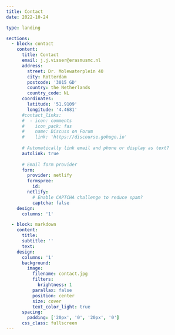 ```yaml
---
title: Contact
date: 2022-10-24

type: landing

sections:
  - block: contact
    content:
      title: Contact
      email: j.j.visser@erasmusmc.nl
      address:
        street: Dr. Molewaterplein 40
        city: Rotterdam
        postcode: '3015 GD'
        country: the Netherlands
        country_code: NL
      coordinates:
        latitude: '51.9109'
        longitude: '4.4681'
      #contact_links:
      #  - icon: comments
      #    icon_pack: fas
      #    name: Discuss on Forum
      #    link: 'https://discourse.gohugo.io'
    
      # Automatically link email and phone or display as text?
      autolink: true
      
      # Email form provider
      form:
        provider: netlify
        formspree:
          id:
        netlify:
          # Enable CAPTCHA challenge to reduce spam?
          captcha: false
    design:
      columns: '1'

  - block: markdown
    content:
      title:
      subtitle: ''
      text:
    design:
      columns: '1'
      background:
        image: 
          filename: contact.jpg
          filters:
            brightness: 1
          parallax: false
          position: center
          size: cover
          text_color_light: true
      spacing:
        padding: ['20px', '0', '20px', '0']
      css_class: fullscreen
---
```

